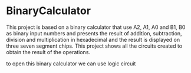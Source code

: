 # BinaryCalculator
This project is based on a binary calculator that use A2, A1, A0 and B1, B0 as binary input numbers and presents the result of addition, subtraction, division and multiplication in hexadecimal and the result is displayed on three seven segment chips.
This project shows all the circuits created to obtain the result of the operations.

to open this binary calculator we can use logic circuit


